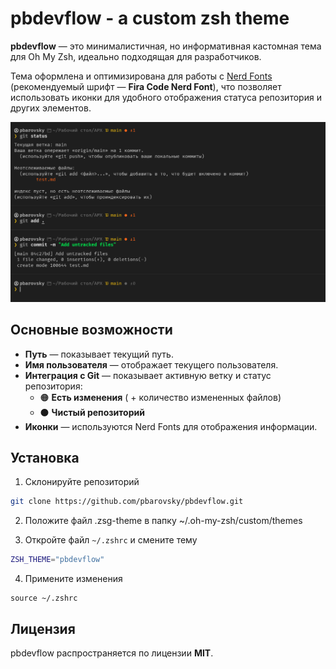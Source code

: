 # pbdevflow - a custom zsh theme

**pbdevflow** — это минималистичная, но информативная кастомная тема для Oh My Zsh, идеально подходящая для разработчиков. 

Тема оформлена и оптимизирована для работы с [Nerd Fonts](https://www.nerdfonts.com/) (рекомендуемый шрифт — **Fira Code Nerd Font**), что позволяет использовать иконки для удобного отображения статуса репозитория и других элементов.

![pbdevflow screenshot](./images/pic_1.png)

## Основные возможности
- **Путь** — показывает текущий путь.
- **Имя пользователя** — отображает текущего пользователя.
- **Интеграция с Git** — показывает активную ветку и статус репозитория:
  - 🟠 **Есть изменения** ( + количество измененных файлов)
  - ⚫ **Чистый репозиторий**
- **Иконки** — используются Nerd Fonts для отображения информации.

## Установка

1. Склонируйте репозиторий
```sh
git clone https://github.com/pbarovsky/pbdevflow.git
```
2. Положите файл .zsg-theme в папку ~/.oh-my-zsh/custom/themes

3. Откройте файл `~/.zshrc` и смените тему
```sh
ZSH_THEME="pbdevflow"
```

4. Примените изменения
```
source ~/.zshrc
```

## Лицензия
pbdevflow распространяется по лицензии **MIT**.

